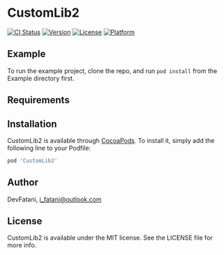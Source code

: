 # CustomLib2

[![CI Status](https://img.shields.io/travis/DevFatani/CustomLib2.svg?style=flat)](https://travis-ci.org/DevFatani/CustomLib2)
[![Version](https://img.shields.io/cocoapods/v/CustomLib2.svg?style=flat)](https://cocoapods.org/pods/CustomLib2)
[![License](https://img.shields.io/cocoapods/l/CustomLib2.svg?style=flat)](https://cocoapods.org/pods/CustomLib2)
[![Platform](https://img.shields.io/cocoapods/p/CustomLib2.svg?style=flat)](https://cocoapods.org/pods/CustomLib2)

## Example

To run the example project, clone the repo, and run `pod install` from the Example directory first.

## Requirements

## Installation

CustomLib2 is available through [CocoaPods](https://cocoapods.org). To install
it, simply add the following line to your Podfile:

```ruby
pod 'CustomLib2'
```

## Author

DevFatani, i_fatani@outlook.com

## License

CustomLib2 is available under the MIT license. See the LICENSE file for more info.
